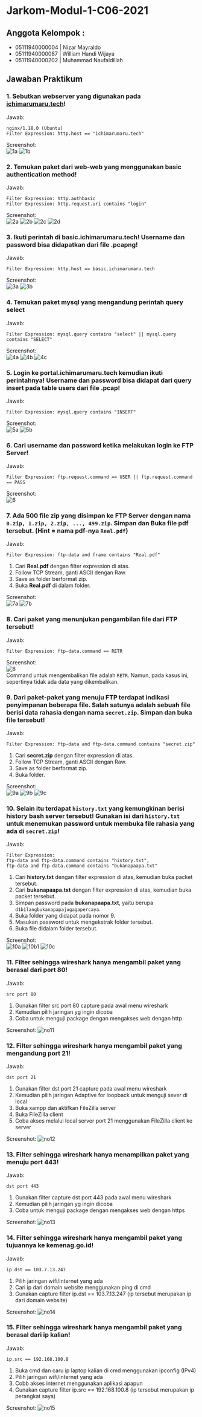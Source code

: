 # Jarkom-Modul-1-C06-2021

## Anggota Kelompok : 
- 05111940000004 | Nizar Mayraldo
- 05111940000087 | William Handi Wijaya
- 05111940000202 | Muhammad Naufaldillah

## Jawaban Praktikum
### 1. Sebutkan webserver yang digunakan pada [ichimarumaru.tech](http://ichimarumaru.tech/)!
Jawab:  
```
nginx/1.18.0 (Ubuntu)
Filter Expression: http.host == "ichimarumaru.tech"
```
Screenshot:  
![1a](https://user-images.githubusercontent.com/52129348/134642662-80dc0d62-4cde-4ded-b3e9-30c9ad8fbaed.png)
![1b](https://user-images.githubusercontent.com/52129348/134642762-8c16b487-547b-4241-914c-1295fc4992cb.png)



### 2. Temukan paket dari web-web yang menggunakan basic authentication method!
Jawab:  
```
Filter Expression: http.authbasic
Filter Expression: http.request.uri contains "login"
```
Screenshot:  
![2a](https://user-images.githubusercontent.com/68325900/134654242-e329b6b4-5541-4d6d-b2b2-8de000c43192.png)
![2b](https://user-images.githubusercontent.com/68325900/134654416-d36a1b52-028a-4751-b1e1-e6bf9fabc778.png)
![2c](https://user-images.githubusercontent.com/68325900/134654450-cc43ad3f-708f-4f8e-8baf-cd46d243ee26.png)
![2d](https://user-images.githubusercontent.com/68325900/134654532-d9a2c092-d87b-4724-987d-92d1e2737924.png)


### 3. Ikuti perintah di basic.ichimarumaru.tech! Username dan password bisa didapatkan dari file .pcapng!
Jawab:  
```
Filter Expression: http.host == basic.ichimarumaru.tech
```
Screenshot:  
![3a](https://user-images.githubusercontent.com/68325900/134704558-d6c19268-fea0-4828-b813-b7a8c623e4f3.png)
![3b](https://user-images.githubusercontent.com/68325900/134704589-e2bca362-7109-4d7f-9938-79b58a976d3d.png)


### 4. Temukan paket mysql yang mengandung perintah query select
Jawab:  
```
Filter Expression: mysql.query contains "select" || mysql.query contains "SELECT"
```
Screenshot:  
![4a](https://user-images.githubusercontent.com/68325900/134654754-5e4bf6cc-afd9-4c92-90cf-e2802861411f.png)
![4b](https://user-images.githubusercontent.com/68325900/134654791-f9c3dd77-8504-40e6-b033-0a5e8cd336b5.png)
![4c](https://user-images.githubusercontent.com/68325900/134654804-449fd747-81ef-4cee-aaf3-d4b7c81a5755.png)


### 5. Login ke portal.ichimarumaru.tech kemudian ikuti perintahnya! Username dan password bisa didapat dari query insert pada table users dari file .pcap!
Jawab:  
```
Filter Expression: mysql.query contains "INSERT"
```
Screenshot:  
![5a](https://user-images.githubusercontent.com/68325900/134704791-1e215f33-6541-442d-8282-3124c2b9e827.png)
![5b](https://user-images.githubusercontent.com/68325900/134704810-b6df2af5-b29a-4967-9314-d001845d77fc.png)


### 6. Cari username dan password ketika melakukan login ke FTP Server!
Jawab:  
```
Filter Expression: ftp.request.command == USER || ftp.request.command == PASS
```
Screenshot:  
![6](https://user-images.githubusercontent.com/52129348/134644331-02b5cd10-a70c-4a6e-aa6b-55672fca4a5e.png)


### 7. Ada 500 file zip yang disimpan ke FTP Server dengan nama `0.zip, 1.zip, 2.zip, ..., 499.zip`. Simpan dan Buka file pdf tersebut. (Hint = nama pdf-nya `Real.pdf`)
Jawab:  
```
Filter Expression: ftp-data and frame contains "Real.pdf"
```
1. Cari **Real.pdf** dengan filter expression di atas.
2. Follow TCP Stream, ganti ASCII dengan Raw.
3. Save as folder berformat zip.
4. Buka **Real.pdf** di dalam folder.  

Screenshot:  
![7a](https://user-images.githubusercontent.com/52129348/134644691-4b00ca58-6fc4-4f48-b93f-18718c1f40a1.png)
![7b](https://user-images.githubusercontent.com/52129348/134644747-dd2570f7-c917-400e-a242-76ee5434a2ba.png)


### 8. Cari paket yang menunjukan pengambilan file dari FTP tersebut!
Jawab:  
```
Filter Expression: ftp-data.command == RETR
```
Screenshot:  
![8](https://user-images.githubusercontent.com/52129348/134644909-687efc2f-d707-47a8-a8b7-1303cd0a59a7.png)  
Command untuk mengembalikan file adalah `RETR`. Namun, pada kasus ini, sepertinya tidak ada data yang dikembalikan.   

### 9. Dari paket-paket yang menuju FTP terdapat indikasi penyimpanan beberapa file. Salah satunya adalah sebuah file berisi data rahasia dengan nama `secret.zip`. Simpan dan buka file tersebut!
Jawab:  
```
Filter Expression: ftp-data and ftp-data.command contains "secret.zip"
```
1. Cari **secret.zip** dengan filter expression di atas.
2. Follow TCP Stream, ganti ASCII dengan Raw.
3. Save as folder berformat zip.
4. Buka folder.  

Screenshot:  
![9a](https://user-images.githubusercontent.com/52129348/134645080-812b0677-060e-4085-b356-53581fce9827.png)
![9b](https://user-images.githubusercontent.com/52129348/134645093-1aba71a8-e9cd-4f46-a914-805438bcd890.png)
![9c](https://user-images.githubusercontent.com/52129348/134645102-a1a39ccf-1047-45a0-912b-ea0ab6748197.png)


### 10. Selain itu terdapat `history.txt` yang kemungkinan berisi history bash server tersebut! Gunakan isi dari `history.txt` untuk menemukan password untuk membuka file rahasia yang ada di `secret.zip`!
Jawab:  
```
Filter Expression:
ftp-data and ftp-data.command contains "history.txt", 
ftp-data and ftp-data.command contains "bukanapaapa.txt"
```
1. Cari **history.txt** dengan filter expression di atas, kemudian buka packet tersebut.
2. Cari **bukanapaapa.txt** dengan filter expression di atas, kemudian buka packet tersebut.
3. Simpan password pada **bukanapaapa.txt**, yaitu berupa `d1b1langbukanapapajugagapercaya`.
4. Buka folder yang didapat pada nomor 9.
5. Masukan password untuk mengekstrak folder tersebut. 
6. Buka file didalam folder tersebut.  

Screenshot:  
![10a](https://user-images.githubusercontent.com/52129348/134646222-3b17e8c4-3b7c-4f0d-a706-8602b5f22861.png)
![10b1](https://user-images.githubusercontent.com/52129348/134646245-674a4042-4f89-4f92-8a27-d45c2dbeee11.png)
![10c](https://user-images.githubusercontent.com/52129348/134646261-4eca80c5-8ee4-40ec-b799-803eebf0b996.png)

### 11. Filter sehingga wireshark hanya mengambil paket yang berasal dari port 80! 

Jawab:
```
src port 80
```
1. Gunakan filter src port 80 capture pada awal menu wireshark
2. Kemudian pilih jaringan yg ingin dicoba
3. Coba untuk menguji package dengan mengakses web dengan http

Screenshot:
![no11](https://user-images.githubusercontent.com/55136116/134695641-95df5529-8d3b-44b3-9024-4f744c4c11cb.png)

### 12. Filter sehingga wireshark hanya mengambil paket yang mengandung port 21!

Jawab:
```
dst port 21
```
1. Gunakan filter dst port 21 capture pada awal menu wireshark
2. Kemudian pilih jaringan Adaptive for loopback untuk menguji sever di local
3. Buka xampp dan aktifkan FileZilla server
4. Buka FileZilla client
5. Coba akses melalui local server port 21 menggunakan FileZilla client ke server

Screenshot:
![no12](https://user-images.githubusercontent.com/55136116/134696376-038ae1e8-e3a2-4b2d-8469-6fb11dacb0de.png)

### 13. Filter sehingga wireshark hanya menampilkan paket yang menuju port 443! 

Jawab:
```
dst port 443
```
1. Gunakan filter capture dst port 443 pada awal menu wireshark
2. Kemudian pilih jaringan yg ingin dicoba
3. Coba untuk menguji package dengan mengakses web dengan https

Screenshot:
![no13](https://user-images.githubusercontent.com/55136116/134696488-3da3491c-08e4-40d2-8935-4665bff7234a.png)


### 14. Filter sehingga wireshark hanya mengambil paket yang tujuannya ke kemenag.go.id! 

Jawab:
```
ip.dst == 103.7.13.247
```
1. Pilih jaringan wifi/internet yang ada
2. Cari ip dari domain website menggunakan ping di cmd
3. Gunakan capture filter ip.dst == 103.7.13.247 (ip tersebut merupakan ip dari domain website)

Screenshot:
![no14](https://user-images.githubusercontent.com/55136116/134696541-ca4f8489-5f5b-4828-83b2-d41de649c96f.png)



### 15. Filter sehingga wireshark hanya mengambil paket yang berasal dari ip kalian! 

Jawab:
```
ip.src == 192.168.100.8
```
1. Buka cmd dan caru ip laptop kalian di cmd menggunakan ipconfig (IPv4)
2. Pilih jaringan wifi/internet yang ada
3. Cobb akses internet menggunakan aplikasi apapun
4. Gunakan capture filter ip.src == 192.168.100.8 (ip tersebut merupakan ip perangkat saya)

Screenshot:
![no15](https://user-images.githubusercontent.com/55136116/134696585-56a13e3e-d62a-4bd8-9366-826533be9355.png)
